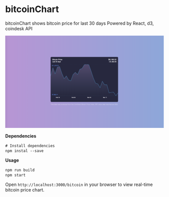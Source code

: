 # bitcoinChart

bitcoinChart shows bitcoin price for last 30 days
Powered by React, d3, coindesk API

![bitcoinChart Screenshot](screenshot.png)

**Dependencies**
```shell
# Install dependencies
npm instal --save
```

**Usage**
```shell
npm run build
npm start
```
Open `http://localhost:3000/bitcoin` in your browser to view real-time bitcoin price chart.
